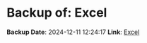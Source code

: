 # Backup of: Excel

**Backup Date**: 2024-12-11 12:24:17
**Link**: [Excel](https://przemienniki.net/export/przemienniki.xls)
